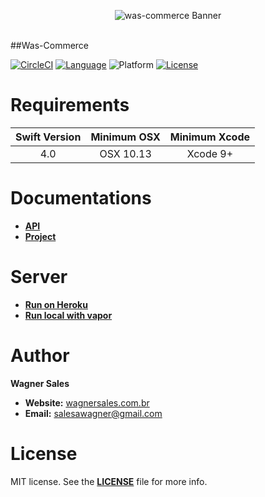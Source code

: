 <p align="center"><img src="http://wagnersales.com.br/wp-content/uploads/2018/09/logo.png" alt="was-commerce Banner"></p>
<br>
##Was-Commerce

[![CircleCI](https://circleci.com/gh/salesawagner/was-commerce/tree/master.svg?style=svg)](https://circleci.com/gh/salesawagner/was-commerce/tree/master)
[![Language](https://img.shields.io/badge/language-Swift%204.0-orange.svg?style=flat)](https://developer.apple.com/swift/)
![Platform](https://img.shields.io/badge/platform-OSX-ffc713.svg?style=flat)
[![License](https://img.shields.io/badge/license-MIT-lightgrey.svg?style=flat)](https://github.com/salesawagner/waschat/blob/master/LICENSE)



Requirements
=====================
| Swift Version | Minimum OSX  | Minimum Xcode  |
|:-------------:|:------------:|:--------------:|
| 4.0 | OSX 10.13 | Xcode 9+ |

Documentations
=====================
- **<a href="http://wagnersales.com.br/was-commerce/api"> API </a>**
- **<a href="https://wagnersales.com.br/was-commerce/code"> Project </a>**

Server
=====================
- **<a href="http://wagnersales.com.br/was-commerce/server"> Run on Heroku </a>**
- **<a href="https://wagnersales.com.br/was-commerce/vapor"> Run local with vapor </a>**

Author
==================
**Wagner Sales**

- **Website:** <a href="http://www.wagnersales.com.br">wagnersales.com.br</a>
- **Email:** <a href="mailto:salesawagner@gmail.com">salesawagner@gmail.com</a>

License
================
MIT license. See the **[LICENSE](https://github.com/salesawagner/waschat/blob/master/LICENSE)** file for more info.